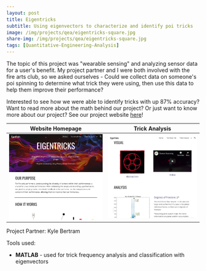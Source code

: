 ```yaml
---
layout: post
title: Eigentricks
subtitle: Using eigenvectors to characterize and identify poi tricks
image: /img/projects/qea/eigentricks-square.jpg
share-img: /img/projects/qea/eigentricks-square.jpg
tags: [Quantitative-Engineering-Analysis]
---
```


The topic of this project was "wearable sensing" and analyzing sensor data for a user's benefit. My project partner and I were both involved with the fire arts club, so we asked ourselves - Could we collect data on someone's poi spinning to determine what trick they were using, then use this data to help them improve their performance?

Interested to see how we were able to identify tricks with up 87% accuracy? Want to read more about the math behind our project? Or just want to know more about our project? See our project website [here](https://sites.google.com/view/eigentricks/home)!

Website Homepage                    |  Trick Analysis
:----------------------------------:|:--------------------------------------:
![](/img/projects/qea/eigentricks-home.png) | ![](/img/projects/qea/eigentricks-analysis.png)

Project Partner: Kyle Bertram

Tools used:
- **MATLAB** - used for trick frequency analysis and classification with eigenvectors

